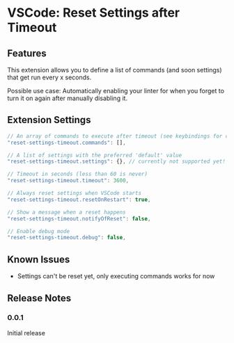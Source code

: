 # VSCode: Reset Settings after Timeout

## Features

This extension allows you to define a list of commands (and soon settings) that get run every x seconds.

Possible use case: Automatically enabling your linter for when you forget to turn it on again after manually disabling it.

## Extension Settings

```js
// An array of commands to execute after timeout (see keybindings for commands)
"reset-settings-timeout.commands": [],

// A list of settings with the preferred 'default' value
"reset-settings-timeout.settings": {}, // currently not supported yet!

// Timeout in seconds (less than 60 is never)
"reset-settings-timeout.timeout": 3600,

// Always reset settings when VSCode starts
"reset-settings-timeout.resetOnRestart": true,

// Show a message when a reset happens
"reset-settings-timeout.notifyOfReset": false,

// Enable debug mode
"reset-settings-timeout.debug": false,
```

## Known Issues

- Settings can't be reset yet, only executing commands works for now

## Release Notes

### 0.0.1

Initial release

